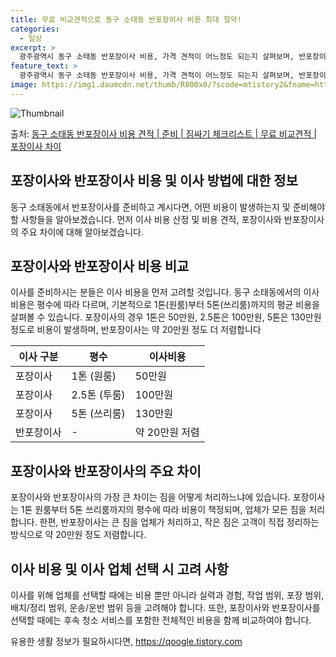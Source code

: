 ```yaml
---
title: 무료 비교견적으로 동구 소태동 반포장이사 비용 최대 절약!
categories:
  - 일상
excerpt: >
  광주광역시 동구 소태동 반포장이사 비용, 가격 견적이 어느정도 되는지 살펴보며, 반포장이사를 준비함에 있어 짐싸기 준비 체크리스트가 무엇인지 보겠습니다. 마지막으로 포장이사와 차이점을 통해 무료 비교견적으로 어떤 것이 더 합리적인 선택인지 공유 드립니다.동구 소태동 포장이사 견적 샘플 보기 👈 클릭동구 소태동 포장이사 가격 살펴보기 👈 클릭동구 소태동 반포장이사 평균 이사 비용평수동구 소태동 평균 이사 비용원룸 이사9평 이하 (1톤)30만원~투룸/쓰리룸 이사16평 ~ 20평 (2.5톤)80만원~쓰리룸 이사21평 (5톤) ~110만원~우리집 무료 이사견적 받기 👈 클릭포장 vs 반포장: 이사 방법의 주요 차이이사할 때 포장과 반포장의 가장 큰 차이는 물건을 어떻게 처리하느냐에 있습니다. 포장이사이사 ..
feature_text: >
  광주광역시 동구 소태동 반포장이사 비용, 가격 견적이 어느정도 되는지 살펴보며, 반포장이사를 준비함에 있어 짐싸기 준비 체크리스트가 무엇인지 보겠습니다. 마지막으로 포장이사와 차이점을 통해 무료 비교견적으로 어떤 것이 더 합리적인 선택인지 공유 드립니다.동구 소태동 포장이사 견적 샘플 보기 👈 클릭동구 소태동 포장이사 가격 살펴보기 👈 클릭동구 소태동 반포장이사 평균 이사 비용평수동구 소태동 평균 이사 비용원룸 이사9평 이하 (1톤)30만원~투룸/쓰리룸 이사16평 ~ 20평 (2.5톤)80만원~쓰리룸 이사21평 (5톤) ~110만원~우리집 무료 이사견적 받기 👈 클릭포장 vs 반포장: 이사 방법의 주요 차이이사할 때 포장과 반포장의 가장 큰 차이는 물건을 어떻게 처리하느냐에 있습니다. 포장이사이사 ..
image: https://img1.daumcdn.net/thumb/R800x0/?scode=mtistory2&fname=https%3A%2F%2Fblog.kakaocdn.net%2Fdn%2FbFYQad%2FbtsHduSphuh%2FyzwUhk7qkYIFqzzK76qRfK%2Fimg.webp
---
```


![Thumbnail](https://img1.daumcdn.net/thumb/R800x0/?scode=mtistory2&fname=https%3A%2F%2Fblog.kakaocdn.net%2Fdn%2FbFYQad%2FbtsHduSphuh%2FyzwUhk7qkYIFqzzK76qRfK%2Fimg.webp)

<p>출처: <a href="https://qoogle.tistory.com/9535" rel="dofollow">동구 소태동 반포장이사 비용 견적 | 준비 | 짐싸기 체크리스트 | 무료 비교견적 | 포장이사 차이</a> </p>

## 포장이사와 반포장이사 비용 및 이사 방법에 대한 정보

동구 소태동에서 반포장이사를 준비하고 계시다면, 어떤 비용이 발생하는지 및 준비해야 할 사항들을 알아보겠습니다. 먼저 이사 비용 산정 및
비용 견적, 포장이사와 반포장이사의 주요 차이에 대해 알아보겠습니다.

## 포장이사와 반포장이사 비용 비교

이사를 준비하시는 분들은 이사 비용을 먼저 고려할 것입니다. 동구 소태동에서의 이사 비용은 평수에 따라 다르며, 기본적으로 1톤(원룸)부터
5톤(쓰리룸)까지의 평균 비용을 살펴볼 수 있습니다. 포장이사의 경우 1톤은 50만원, 2.5톤은 100만원, 5톤은 130만원 정도로
비용이 발생하며, 반포장이사는 약 20만원 정도 더 저렴합니다

**이사 구분** | **평수** | **이사비용**  
---|---|---  
포장이사 | 1톤 (원룸) | 50만원  
포장이사 | 2.5톤 (투룸) | 100만원  
포장이사 | 5톤 (쓰리룸) | 130만원  
반포장이사 | - | 약 20만원 저렴  
  
## 포장이사와 반포장이사의 주요 차이

포장이사와 반포장이사의 가장 큰 차이는 짐을 어떻게 처리하느냐에 있습니다. 포장이사는 1톤 원룸부터 5톤 쓰리룸까지의 평수에 따라 비용이
책정되며, 업체가 모든 짐을 처리합니다. 한편, 반포장이사는 큰 짐을 업체가 처리하고, 작은 짐은 고객이 직접 정리하는 방식으로 약 20만원
정도 저렴합니다.

## 이사 비용 및 이사 업체 선택 시 고려 사항

이사를 위해 업체를 선택할 때에는 비용 뿐만 아니라 실력과 경험, 작업 범위, 포장 범위, 배치/정리 범위, 운송/운반 범위 등을 고려해야
합니다. 또한, 포장이사와 반포장이사를 선택할 때에는 후속 청소 서비스를 포함한 전체적인 비용을 함께 비교하여야 합니다.

 

유용한 생활 정보가 필요하시다면, <a href="https://qoogle.tistory.com" rel="dofollow">https://qoogle.tistory.com</a>


